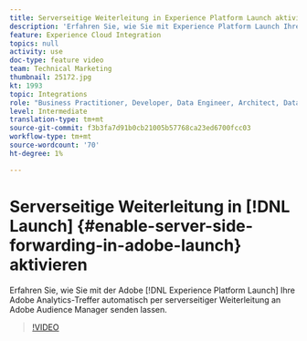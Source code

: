 ```yaml
---
title: Serverseitige Weiterleitung in Experience Platform Launch aktivieren
description: 'Erfahren Sie, wie Sie mit Experience Platform Launch Ihre Adobe Analytics-Treffer automatisch per serverseitiger Weiterleitung an Adobe Audience Manager senden lassen. '
feature: Experience Cloud Integration
topics: null
activity: use
doc-type: feature video
team: Technical Marketing
thumbnail: 25172.jpg
kt: 1993
topic: Integrations
role: "Business Practitioner, Developer, Data Engineer, Architect, Data Architect, Administrator, Leader"
level: Intermediate
translation-type: tm+mt
source-git-commit: f3b3fa7d91b0cb21005b57768ca23ed6700fcc03
workflow-type: tm+mt
source-wordcount: '70'
ht-degree: 1%

---
```



# Serverseitige Weiterleitung in [!DNL Launch] {#enable-server-side-forwarding-in-adobe-launch} aktivieren

Erfahren Sie, wie Sie mit der Adobe [!DNL Experience Platform Launch] Ihre Adobe Analytics-Treffer automatisch per serverseitiger Weiterleitung an Adobe Audience Manager senden lassen.

>[!VIDEO](https://video.tv.adobe.com/v/25172?quality=12)
